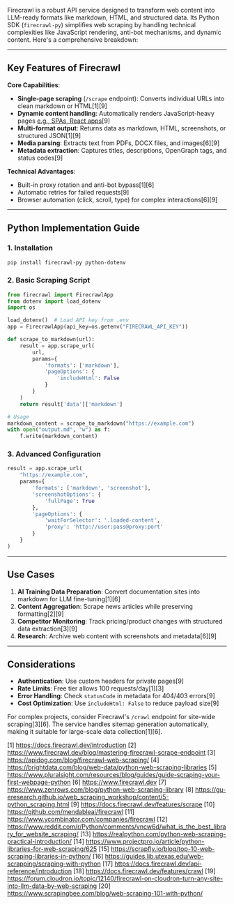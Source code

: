 Firecrawl is a robust API service designed to transform web content into LLM-ready formats like markdown, HTML, and structured data. Its Python SDK (`firecrawl-py`) simplifies web scraping by handling technical complexities like JavaScript rendering, anti-bot mechanisms, and dynamic content. Here's a comprehensive breakdown:

---

## Key Features of Firecrawl

**Core Capabilities**:

- **Single-page scraping** (`/scrape` endpoint): Converts individual URLs into clean markdown or HTML[1][9]
- **Dynamic content handling**: Automatically renders JavaScript-heavy pages [e.g., SPAs, React apps](6)[9]
- **Multi-format output**: Returns data as markdown, HTML, screenshots, or structured JSON[1][9]
- **Media parsing**: Extracts text from PDFs, DOCX files, and images[6][9]
- **Metadata extraction**: Captures titles, descriptions, OpenGraph tags, and status codes[9]

**Technical Advantages**:

- Built-in proxy rotation and anti-bot bypass[1][6]
- Automatic retries for failed requests[9]
- Browser automation (click, scroll, type) for complex interactions[6][9]

---

## Python Implementation Guide

### 1. Installation

```bash
pip install firecrawl-py python-dotenv
```

### 2. Basic Scraping Script

```python
from firecrawl import FirecrawlApp
from dotenv import load_dotenv
import os

load_dotenv()  # Load API key from .env
app = FirecrawlApp(api_key=os.getenv("FIRECRAWL_API_KEY"))

def scrape_to_markdown(url):
    result = app.scrape_url(
        url,
        params={
            'formats': ['markdown'],
            'pageOptions': {
                'includeHtml': False
            }
        }
    )
    return result['data']['markdown']

# Usage
markdown_content = scrape_to_markdown("https://example.com")
with open("output.md", "w") as f:
    f.write(markdown_content)
```

### 3. Advanced Configuration

```python
result = app.scrape_url(
    "https://example.com",
    params={
        'formats': ['markdown', 'screenshot'],
        'screenshotOptions': {
            'fullPage': True
        },
        'pageOptions': {
            'waitForSelector': '.loaded-content',
            'proxy': 'http://user:pass@proxy:port'
        }
    }
)
```

---

## Use Cases

1. **AI Training Data Preparation**: Convert documentation sites into markdown for LLM fine-tuning[1][6]
2. **Content Aggregation**: Scrape news articles while preserving formatting[2][9]
3. **Competitor Monitoring**: Track pricing/product changes with structured data extraction[3][9]
4. **Research**: Archive web content with screenshots and metadata[6][9]

---

## Considerations

- **Authentication**: Use custom headers for private pages[9]
- **Rate Limits**: Free tier allows 100 requests/day[1][3]
- **Error Handling**: Check `statusCode` in metadata for 404/403 errors[9]
- **Cost Optimization**: Use `includeHtml: False` to reduce payload size[9]

For complex projects, consider Firecrawl's `/crawl` endpoint for site-wide scraping[3][6]. The service handles sitemap generation automatically, making it suitable for large-scale data collection[1][6].

[1] <https://docs.firecrawl.dev/introduction>
[2] <https://www.firecrawl.dev/blog/mastering-firecrawl-scrape-endpoint>
[3] <https://apidog.com/blog/firecrawl-web-scraping/>
[4] <https://brightdata.com/blog/web-data/python-web-scraping-libraries>
[5] <https://www.pluralsight.com/resources/blog/guides/guide-scraping-your-first-webpage-python>
[6] <https://www.firecrawl.dev>
[7] <https://www.zenrows.com/blog/python-web-scraping-library>
[8] <https://gu-eresearch.github.io/web_scraping_workshop/content/5-python_scraping.html>
[9] <https://docs.firecrawl.dev/features/scrape>
[10] <https://github.com/mendableai/firecrawl>
[11] <https://www.ycombinator.com/companies/firecrawl>
[12] <https://www.reddit.com/r/Python/comments/vncw6d/what_is_the_best_library_for_website_scraping/>
[13] <https://realpython.com/python-web-scraping-practical-introduction/>
[14] <https://www.projectpro.io/article/python-libraries-for-web-scraping/625>
[15] <https://scrapfly.io/blog/top-10-web-scraping-libraries-in-python/>
[16] <https://guides.lib.utexas.edu/web-scrapping/scraping-with-python>
[17] <https://docs.firecrawl.dev/api-reference/introduction>
[18] <https://docs.firecrawl.dev/features/crawl>
[19] <https://forum.cloudron.io/topic/12140/firecrawl-on-cloudron-turn-any-site-into-llm-data-by-web-scraping>
[20] <https://www.scrapingbee.com/blog/web-scraping-101-with-python/>
